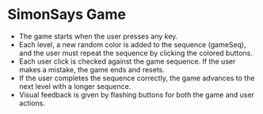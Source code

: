 # SimonSays Game
- The game starts when the user presses any key.
- Each level, a new random color is added to the sequence (gameSeq), and the user must repeat the sequence by clicking the colored buttons.
- Each user click is checked against the game sequence. If the user makes a mistake, the game ends and resets.
- If the user completes the sequence correctly, the game advances to the next level with a longer sequence.
- Visual feedback is given by flashing buttons for both the game and user actions.
